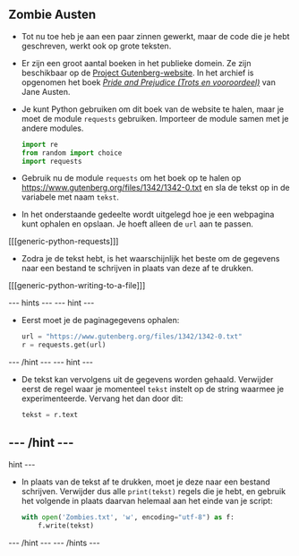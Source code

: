 ## Zombie Austen

- Tot nu toe heb je aan een paar zinnen gewerkt, maar de code die je hebt geschreven, werkt ook op grote teksten.

- Er zijn een groot aantal boeken in het publieke domein. Ze zijn beschikbaar op de [Project Gutenberg-website](https://www.gutenberg.org/). In het archief is opgenomen het boek [*Pride and Prejudice (Trots en vooroordeel)*](https://www.gutenberg.org/files/1342/1342-0.txt) van Jane Austen.

- Je kunt Python gebruiken om dit boek van de website te halen, maar je moet de module `requests` gebruiken. Importeer de module samen met je andere modules.

    ```python
    import re
    from random import choice
    import requests
    ```

- Gebruik nu de module `requests` om het boek op te halen op https://www.gutenberg.org/files/1342/1342-0.txt en sla de tekst op in de variabele met naam `tekst`.

- In het onderstaande gedeelte wordt uitgelegd hoe je een webpagina kunt ophalen en opslaan. Je hoeft alleen de `url` aan te passen.

[[[generic-python-requests]]]

- Zodra je de tekst hebt, is het waarschijnlijk het beste om de gegevens naar een bestand te schrijven in plaats van deze af te drukken.

[[[generic-python-writing-to-a-file]]]

--- hints ---
 --- hint ---

- Eerst moet je de paginagegevens ophalen:

  ```python
  url = "https://www.gutenberg.org/files/1342/1342-0.txt"
  r = requests.get(url)
  ```

--- /hint ---
--- hint ---

- De tekst kan vervolgens uit de gegevens worden gehaald. Verwijder eerst de regel waar je momenteel `tekst` instelt op de string waarmee je experimenteerde. Vervang het dan door dit:

  ```python
  tekst = r.text
  ```

--- /hint ---
---
hint ---

- In plaats van de tekst af te drukken, moet je deze naar een bestand schrijven. Verwijder dus alle `print(tekst)` regels die je hebt, en gebruik het volgende in plaats daarvan helemaal aan het einde van je script:

  ```python
  with open('Zombies.txt', 'w', encoding="utf-8") as f:
      f.write(tekst)
  ```

--- /hint --- --- /hints ---
